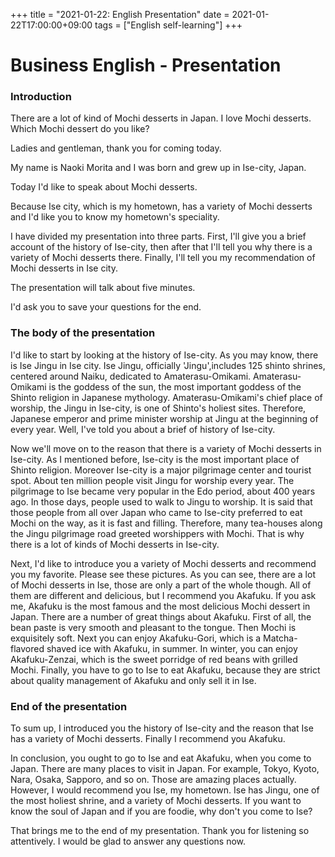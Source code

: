 +++
title =  "2021-01-22: English Presentation"
date = 2021-01-22T17:00:00+09:00
tags = ["English self-learning"]
+++
# Business English - Presentation

### Introduction

<!-- Attention-Grabbing Statement-->
There are a lot of kind of Mochi desserts in Japan. I love Mochi desserts. Which Mochi dessert do you like?

<!-- Greeting/Welcoming-->
Ladies and gentleman, thank you for coming today.

<!-- Self-Introduction-->
My name is Naoki Morita and I was born and grew up in Ise-city, Japan.

<!-- Title of Presentation -->
Today I'd like to speak about Mochi desserts.

<!-- Objectives -->
Because Ise city, which is my hometown, has a variety of Mochi desserts and I'd like you to know my hometown's speciality.

<!-- Outline -->
I have divided my presentation into three parts. First, I'll give you a brief account of the history of Ise-city, then after that I'll tell you why there is a variety of Mochi desserts there. Finally, I'll tell you my recommendation of Mochi desserts in Ise city.

<!-- Length of Presentation -->
The presentation will talk about five minutes.
<!-- Handling Questions -->
I'd ask you to save your questions for the end.

### The body of the presentation

<!-- the 1st part -->
I'd like to start by looking at the history of Ise-city.
As you may know, there is Ise Jingu in Ise city. Ise Jingu, officially 'Jingu',includes 125 shinto shrines, centered around Naiku, dedicated to Amaterasu-Omikami. Amaterasu-Omikami is the goddess of the sun, the most important goddess of the Shinto religion in Japanese mythology. Amaterasu-Omikami's chief place of worship, the Jingu in Ise-city, is one of Shinto's holiest sites.
Therefore, Japanese emperor and prime minister worship at Jingu at the beginning of every year.
Well, I've told you about a brief of history of Ise-city.

<!-- the 2nd part -->
Now we'll move on to the reason that there is a variety of Mochi desserts in Ise-city.
As I mentioned before, Ise-city is the most important place of Shinto religion. Moreover Ise-city is a major pilgrimage center and tourist spot. About ten million people visit Jingu for worship every year.
The pilgrimage to Ise became very popular in the Edo period, about 400 years ago. In those days, people used to walk to Jingu to worship. It is said that those people from all over Japan who came to Ise-city preferred to eat Mochi on the way, as it is fast and filling. Therefore, many tea-houses along the Jingu pilgrimage road greeted worshippers with Mochi.
That is why there is a lot of kinds of Mochi desserts in Ise-city.

<!-- the 3rd part -->
Next, I'd like to introduce you a variety of Mochi desserts and recommend you my favorite.
Please see these pictures. As you can see, there are a lot of Mochi desserts in Ise, those are only a part of the whole though. All of them are different and delicious, but I recommend you Akafuku.
If you ask me, Akafuku is the most famous and the most delicious Mochi dessert in Japan. There are a number of great things about Akafuku. First of all, the bean paste is very smooth and pleasant to the tongue. Then Mochi is exquisitely soft. Next you can enjoy Akafuku-Gori, which is a Matcha-flavored shaved ice with Akafuku, in summer. In winter, you can enjoy Akafuku-Zenzai, which is the sweet porridge of red beans with grilled Mochi. Finally, you have to go to Ise to eat Akafuku, because they are strict about quality management of Akafuku and only sell it in Ise.

### End of the presentation
To sum up, I introduced you the history of Ise-city and the reason that Ise has a variety of Mochi desserts. Finally I recommend you Akafuku.

In conclusion, you ought to go to Ise and eat Akafuku, when you come to Japan. There are many places to visit in Japan. For example, Tokyo, Kyoto, Nara, Osaka, Sapporo, and so on. Those are amazing places actually.
However, I would recommend you Ise, my hometown. Ise has Jingu, one of the most holiest shrine, and a variety of Mochi desserts.
If you want to know the soul of Japan and if you are foodie, why don't you come to Ise?

That brings me to the end of my presentation.
Thank you for listening so attentively.
I would be glad to answer any questions now.
